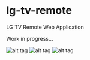 lg-tv-remote
============

LG TV Remote Web Application

Work in progress...

![alt tag](https://github.com/leomillon/lg-tv-remote/tree/master/images/1-home.png)
![alt tag](https://github.com/leomillon/lg-tv-remote/tree/master/images/2-pairing.png)
![alt tag](https://github.com/leomillon/lg-tv-remote/tree/master/images/3-controller.png)
